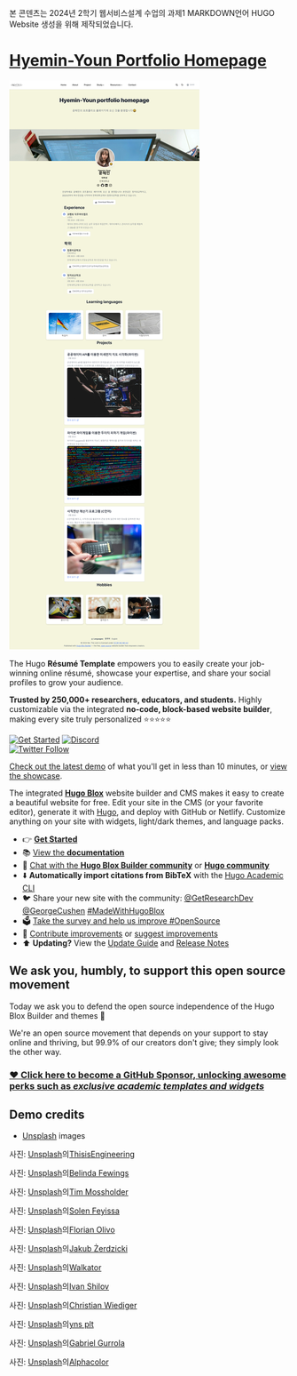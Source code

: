 본 콘덴츠는 2024년 2학기 웹서비스설계 수업의 과제1 MARKDOWN언어 HUGO Website 생성을 위해 제작되었습니다.
# [Hyemin-Youn Portfolio Homepage](https://hyemin-youn.github.io/Hyemin-Youn.github.io/)

[![Screenshot](./.github/preview1.png)](https://hyemin-youn.github.io/Hyemin-Youn.github.io/)

The Hugo **Résumé Template** empowers you to easily create your job-winning online résumé, showcase your expertise, and share your social profiles to grow your audience.

️**Trusted by 250,000+ researchers, educators, and students.** Highly customizable via the integrated **no-code, block-based website builder**, making every site truly personalized ⭐⭐⭐⭐⭐

[![Get Started](https://img.shields.io/badge/-Get%20started-ff4655?style=for-the-badge)](https://hugoblox.com/templates/)
[![Discord](https://img.shields.io/discord/722225264733716590?style=for-the-badge)](https://discord.com/channels/722225264733716590/742892432458252370/742895548159492138)  
[![Twitter Follow](https://img.shields.io/twitter/follow/GetResearchDev?label=Follow%20on%20Twitter)](https://twitter.com/GetResearchDev)

[Check out the latest demo](https://hugo-resume-theme.netlify.app/) of what you'll get in less than 10 minutes, or [view the showcase](https://hugoblox.com/creators/).

The integrated [**Hugo Blox**](https://hugoblox.com) website builder and CMS makes it easy to create a beautiful website for free. Edit your site in the CMS (or your favorite editor), generate it with [Hugo](https://github.com/gohugoio/hugo), and deploy with GitHub or Netlify. Customize anything on your site with widgets, light/dark themes, and language packs.

- 👉 [**Get Started**](https://hugoblox.com/templates/)
- 📚 [View the **documentation**](https://docs.hugoblox.com/)
- 💬 [Chat with the **Hugo Blox Builder community**](https://discord.gg/z8wNYzb) or [**Hugo community**](https://discourse.gohugo.io)
- ⬇️ **Automatically import citations from BibTeX** with the [Hugo Academic CLI](https://github.com/GetRD/academic-file-converter)
- 🐦 Share your new site with the community: [@GetResearchDev](https://twitter.com/GetResearchDev) [@GeorgeCushen](https://twitter.com/GeorgeCushen) [#MadeWithHugoBlox](https://twitter.com/search?q=%23MadeWithHugoBlox&src=typed_query)
- 🗳 [Take the survey and help us improve #OpenSource](https://forms.gle/NioD9VhUg7PNmdCAA)
- 🚀 [Contribute improvements](https://github.com/HugoBlox/hugo-blox-builder/blob/main/CONTRIBUTING.md) or [suggest improvements](https://github.com/HugoBlox/hugo-blox-builder/issues)
- ⬆️ **Updating?** View the [Update Guide](https://docs.hugoblox.com/) and [Release Notes](https://github.com/HugoBlox/hugo-blox-builder/releases)

## We ask you, humbly, to support this open source movement

Today we ask you to defend the open source independence of the Hugo Blox Builder and themes 🐧

We're an open source movement that depends on your support to stay online and thriving, but 99.9% of our creators don't give; they simply look the other way.

### [❤️ Click here to become a GitHub Sponsor, unlocking awesome perks such as _exclusive academic templates and widgets_](https://github.com/sponsors/gcushen)


## Demo credits

- [Unsplash](https://unsplash.com/) images

사진: <a href="https://unsplash.com/ko/%EC%82%AC%EC%A7%84/%ED%99%94%EC%9D%B4%ED%8A%B8-%ED%85%8C%EC%9D%B4%EB%B8%94%EC%97%90%EC%84%9C-%EB%A7%A5%EB%B6%81-%ED%94%84%EB%A1%9C%EB%A5%BC-%EC%82%AC%EC%9A%A9%ED%95%98%EB%8A%94-%EC%82%AC%EB%9E%8C-uyfohHiTxho?utm_content=creditCopyText&utm_medium=referral&utm_source=unsplash">Unsplash</a>의<a href="https://unsplash.com/ko/@thisisengineering?utm_content=creditCopyText&utm_medium=referral&utm_source=unsplash">ThisisEngineering</a>
  
사진: <a href="https://unsplash.com/ko/%EC%82%AC%EC%A7%84/%EC%9B%B0%EC%BB%B4%EC%9D%98-3d-%ED%8E%98%EC%9D%B8%ED%8C%85-6wAGwpsXHE0?utm_content=creditCopyText&utm_medium=referral&utm_source=unsplash">Unsplash</a>의<a href="https://unsplash.com/ko/@bel2000a?utm_content=creditCopyText&utm_medium=referral&utm_source=unsplash">Belinda Fewings</a>
  
사진: <a href="https://unsplash.com/ko/%EC%82%AC%EC%A7%84/%ED%99%94%EC%9D%B4%ED%8A%B8%EC%99%80-%EB%B8%94%EB%9E%99-%EC%B2%B4%ED%81%AC-%EB%AC%B4%EB%8A%AC-z8y36JocqkU?utm_content=creditCopyText&utm_medium=referral&utm_source=unsplash">Unsplash</a>의<a href="https://unsplash.com/ko/@timmossholder?utm_content=creditCopyText&utm_medium=referral&utm_source=unsplash">Tim Mossholder</a>

사진: <a href="https://unsplash.com/ko/%EC%82%AC%EC%A7%84/%EA%B2%80%EC%9D%80-%EC%95%84%EC%9D%B4%ED%8F%B0-5%EB%A5%BC-%EB%93%A4%EA%B3%A0-%EC%9E%88%EB%8A%94-%EC%82%AC%EB%9E%8C-HQSEvyN56K0?utm_content=creditCopyText&utm_medium=referral&utm_source=unsplash">Unsplash</a>의<a href="https://unsplash.com/ko/@solenfeyissa?utm_content=creditCopyText&utm_medium=referral&utm_source=unsplash">Solen Feyissa</a>
  
사진: <a href="https://unsplash.com/ko/%EC%82%AC%EC%A7%84/%EB%B9%84%EB%94%94%EC%98%A4-%EA%B2%8C%EC%9E%84%EC%9D%84-%ED%95%98%EB%8A%94-%EB%8F%99%EC%95%88-%EA%B2%8C%EC%9E%84%EC%9A%A9-%EC%9D%98%EC%9E%90%EC%97%90-%EC%95%89%EC%95%84-%EC%9E%88%EB%8A%94-%EC%82%AC%EB%9E%8C-Mf23RF8xArY?utm_content=creditCopyText&utm_medium=referral&utm_source=unsplash">Unsplash</a>의<a href="https://unsplash.com/ko/@florianolv?utm_content=creditCopyText&utm_medium=referral&utm_source=unsplash">Florian Olivo</a>
  
사진: <a href="https://unsplash.com/ko/%EC%82%AC%EC%A7%84/%EB%A6%AC%EB%AA%A8%EC%BB%A8%EC%9D%84-%EC%86%90%EC%97%90-%EB%93%A4%EA%B3%A0-%EC%9E%88%EB%8A%94-%EC%82%AC%EB%9E%8C-5MlrBP55wIc?utm_content=creditCopyText&utm_medium=referral&utm_source=unsplash">Unsplash</a>의<a href="https://unsplash.com/ko/@jakubzerdzicki?utm_content=creditCopyText&utm_medium=referral&utm_source=unsplash">Jakub Żerdzicki</a>
  
사진: <a href="https://unsplash.com/ko/%EC%82%AC%EC%A7%84/%EB%A7%8E%EC%9D%80-%ED%85%8D%EC%8A%A4%ED%8A%B8%EA%B0%80-%EC%9E%88%EB%8A%94-%EC%BB%B4%ED%93%A8%ED%84%B0-%ED%99%94%EB%A9%B4%EC%9D%98-%ED%81%B4%EB%A1%9C%EC%A6%88%EC%97%85-dwigDz0t6TY?utm_content=creditCopyText&utm_medium=referral&utm_source=unsplash">Unsplash</a>의<a href="https://unsplash.com/ko/@walkator?utm_content=creditCopyText&utm_medium=referral&utm_source=unsplash">Walkator</a>
  
사진: <a href="https://unsplash.com/ko/%EC%82%AC%EC%A7%84/%EC%9D%BC%EC%83%81-%EC%98%81%EC%96%B4-%EC%B1%85-ucUB9wxkPgY?utm_content=creditCopyText&utm_medium=referral&utm_source=unsplash">Unsplash</a>의<a href="https://unsplash.com/ko/@mycreate?utm_content=creditCopyText&utm_medium=referral&utm_source=unsplash">Ivan Shilov</a>
  
사진: <a href="https://unsplash.com/ko/%EC%82%AC%EC%A7%84/%ED%8C%8C%EB%9E%80%EC%83%89-%EB%B9%A8%EA%B0%84%EC%83%89-%EB%85%B8%EB%9E%80%EC%83%89-%EA%B9%83%EB%B0%9C-cUF4SSxY_KA?utm_content=creditCopyText&utm_medium=referral&utm_source=unsplash">Unsplash</a>의<a href="https://unsplash.com/ko/@christianw?utm_content=creditCopyText&utm_medium=referral&utm_source=unsplash">Christian Wiediger</a>
  
사진: <a href="https://unsplash.com/ko/%EC%82%AC%EC%A7%84/%EA%B1%B4%EB%AC%BC-%EC%95%88%EC%AA%BD%EC%97%90-%EC%95%94%EB%B2%BD-%EB%93%B1%EB%B0%98%EC%9D%84-%ED%95%98%EB%8A%94-%EC%97%AC%EC%9E%90-NY1D4Zni7fc?utm_content=creditCopyText&utm_medium=referral&utm_source=unsplash">Unsplash</a>의<a href="https://unsplash.com/ko/@ynsplt?utm_content=creditCopyText&utm_medium=referral&utm_source=unsplash">yns plt</a>
  
사진: <a href="https://unsplash.com/ko/%EC%82%AC%EC%A7%84/%EA%B8%B0%ED%83%80-%EC%97%B0%EC%A3%BC-%ED%95%98%EB%8A%94-%EC%82%AC%EB%9E%8C-2UuhMZEChdc?utm_content=creditCopyText&utm_medium=referral&utm_source=unsplash">Unsplash</a>의<a href="https://unsplash.com/ko/@gabrielgurrola?utm_content=creditCopyText&utm_medium=referral&utm_source=unsplash">Gabriel Gurrola</a>
  
사진: <a href="https://unsplash.com/ko/%EC%82%AC%EC%A7%84/%EA%B2%80%EC%9D%80%EC%83%89-%ED%97%A4%EB%93%9C%EC%85%8B%EC%9D%98-%EC%84%A0%ED%83%9D%EC%A0%81-%EC%B4%88%EC%A0%90-%EC%82%AC%EC%A7%84-66JMudIjDTw?utm_content=creditCopyText&utm_medium=referral&utm_source=unsplash">Unsplash</a>의<a href="https://unsplash.com/ko/@duck58cth?utm_content=creditCopyText&utm_medium=referral&utm_source=unsplash">Alphacolor</a>
  
